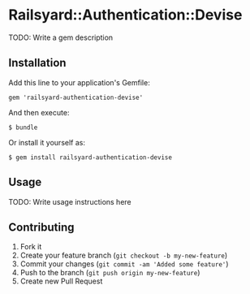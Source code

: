 # Railsyard::Authentication::Devise

TODO: Write a gem description

## Installation

Add this line to your application's Gemfile:

    gem 'railsyard-authentication-devise'

And then execute:

    $ bundle

Or install it yourself as:

    $ gem install railsyard-authentication-devise

## Usage

TODO: Write usage instructions here

## Contributing

1. Fork it
2. Create your feature branch (`git checkout -b my-new-feature`)
3. Commit your changes (`git commit -am 'Added some feature'`)
4. Push to the branch (`git push origin my-new-feature`)
5. Create new Pull Request
